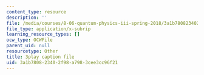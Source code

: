 ```yaml
---
content_type: resource
description: ''
file: /media/courses/8-06-quantum-physics-iii-spring-2018/3a1b780823402f98a7983cee3cc96f21_papfq4sdC3w.srt
file_type: application/x-subrip
learning_resource_types: []
ocw_type: OCWFile
parent_uid: null
resourcetype: Other
title: 3play caption file
uid: 3a1b7808-2340-2f98-a798-3cee3cc96f21
---
```

